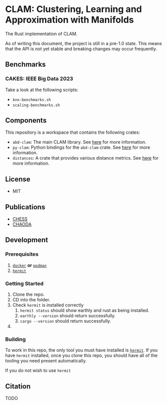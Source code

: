 # CLAM: Clustering, Learning and Approximation with Manifolds

The Rust implementation of CLAM.

As of writing this document, the project is still in a pre-1.0 state.
This means that the API is not yet stable and breaking changes may occur frequently.

## Benchmarks

### CAKES: IEEE Big Data 2023

Take a look at the following scripts:

- `knn-benchmarks.sh`
- `scaling-benchmarks.sh`

## Components

This repository is a workspace that contains the following crates:

- `abd-clam`: The main CLAM library. See [here](abd-clam/README.md) for more information.
- `py-clam`: Python bindings for the `abd-clam` crate. See [here](py-clam/README.md) for more information.
- `distances`: A crate that provides various distance metrics. See [here](distances/README.md) for more information.

## License

- MIT

## Publications

- [CHESS](https://arxiv.org/abs/1908.08551)
- [CHAODA](https://arxiv.org/abs/2103.11774)

## Development

### Prerequisites

1. [`docker`](https://docs.docker.com/engine/install/) **or** [`podman`](https://podman.io/getting-started/installation)
2. [`hermit`](https://cashapp.github.io/hermit/usage/get-started/)

### Getting Started

1. Clone the repo.
2. CD into the folder.
3. Check `hermit` is installed correctly
   1. `hermit status` should show earthly and rust as being installed.
   2. `earthly --version` should return successfully.
   3. `cargo --version` should return successfully.
4. 

### Building

To work in this repo, the only tool you must have installed is [`hermit`](https://cashapp.github.io/hermit/usage/get-started/).
If you have `hermit` installed, once you clone this repo, you should have all of the tooling you need present automatically.

If you do not wish to use `hermit`

## Citation

TODO
